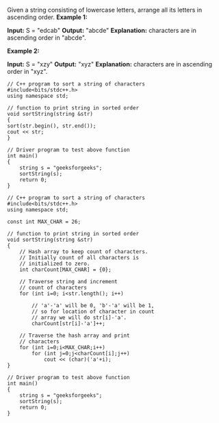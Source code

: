 Given a string consisting of lowercase letters, arrange all its letters in ascending order.
**Example 1:**

**Input:**
S = "edcab"
**Output:** "abcde"
**Explanation:** characters are in ascending
order in "abcde".

**Example 2:**

**Input:**
S = "xzy"
**Output:** "xyz"
**Explanation:** characters are in ascending
order in "xyz".

```
// C++ program to sort a string of characters
#include<bits/stdc++.h>
using namespace std;

// function to print string in sorted order
void sortString(string &str)
{
sort(str.begin(), str.end());
cout << str;
}

// Driver program to test above function
int main()
{
	string s = "geeksforgeeks";
	sortString(s);
	return 0;
}

```



```
// C++ program to sort a string of characters
#include<bits/stdc++.h>
using namespace std;

const int MAX_CHAR = 26;

// function to print string in sorted order
void sortString(string &str)
{
	// Hash array to keep count of characters.
	// Initially count of all characters is
	// initialized to zero.
	int charCount[MAX_CHAR] = {0};
	
	// Traverse string and increment
	// count of characters
	for (int i=0; i<str.length(); i++)

		// 'a'-'a' will be 0, 'b'-'a' will be 1,
		// so for location of character in count
		// array we will do str[i]-'a'.
		charCount[str[i]-'a']++;
	
	// Traverse the hash array and print
	// characters
	for (int i=0;i<MAX_CHAR;i++)
		for (int j=0;j<charCount[i];j++)
			cout << (char)('a'+i);
}

// Driver program to test above function
int main()
{
	string s = "geeksforgeeks";
	sortString(s);
	return 0;
}
```
